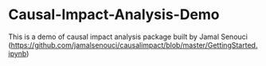 # Causal-Impact-Analysis-Demo
This is a demo of causal impact analysis package built by Jamal Senouci (https://github.com/jamalsenouci/causalimpact/blob/master/GettingStarted.ipynb)
